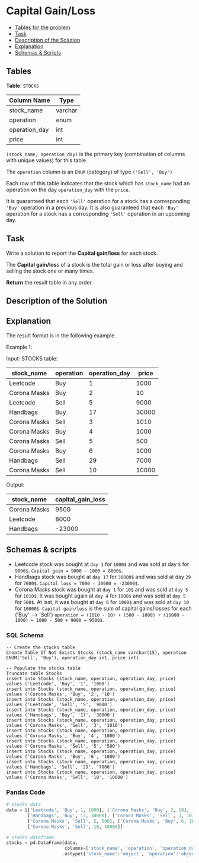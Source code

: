 # Capital Gain/Loss

- [Tables for the problem](#tables)
- [Task](#task)
- [Description of the Solution](#description-of-the-solution)
- [Explanation](#explanation)
- [Schemas & Scripts](#schemas--scripts)

## Tables 

**Table**: `STOCKS`

| Column Name   | Type    |
|---------------|---------|
| stock_name    | varchar |
| operation     | enum    |
| operation_day | int     |
| price         | int     |

`(stock_name, operation_day)` is the primary key (combination of columns with unique values) for this table.

The `operation` column is an `ENUM` (category) of type `('Sell', 'Buy')`

Each row of this table indicates that the stock which has `stock_name` had an operation on the day `operation_day` 
with the `price`.

It is guaranteed that each `'Sell'` operation for a stock has a corresponding `'Buy'` operation in a previous day.
It is also guaranteed that each `'Buy'` operation for a stock has a corresponding `'Sell'` operation in an upcoming day.

## Task

Write a solution to report the **Capital gain/loss** for each stock.

The **Capital gain/los**s of a stock is the total gain or loss after buying and selling the stock one or many times.

**Return** the result table in any order.

## Description of the Solution ##

## Explanation ##

The result format is in the following example.

Example 1:

Input: 
STOCKS table:

| stock_name   | operation | operation_day | price |
|--------------|-----------|---------------|-------|
| Leetcode     | Buy       | 1             | 1000  |
| Corona Masks | Buy       | 2             | 10    |
| Leetcode     | Sell      | 5             | 9000  |
| Handbags     | Buy       | 17            | 30000 |
| Corona Masks | Sell      | 3             | 1010  |
| Corona Masks | Buy       | 4             | 1000  |
| Corona Masks | Sell      | 5             | 500   |
| Corona Masks | Buy       | 6             | 1000  |
| Handbags     | Sell      | 29            | 7000  |
| Corona Masks | Sell      | 10            | 10000 |

Output: 

| stock_name   | capital_gain_loss |
|--------------|-------------------|
| Corona Masks | 9500              |
| Leetcode     | 8000              |
| Handbags     | -23000            |

## Schemas & scripts

- Leetcode stock was bought at `day 1` for `1000$` and was sold at day `5` for `9000$`. 
`Capital gain = 9000 - 1000 = 8000$`.
- Handbags stock was bought at `day 17` for `30000$` and was sold at day `29` for `7000$`. 
`Capital loss = 7000 - 30000 = -23000$`.
- Corona Masks stock was bought at `day 1` for `10$` and was sold at `day 3` for `1010$`. 
It was bought again at `day 4` for `1000$` and was sold at `day 5` for `500$`.
At last, it was bought at `day 6` for `1000$` and was sold at `day 10` for `10000$`. 
`Capital gain/loss` is the sum of capital gains/losses for each 
('Buy' --> 'Sell') `operation = (1010 - 10) + (500 - 1000) + (10000 - 1000) = 1000 - 500 + 9000 = 9500$.`

### SQL Schema

```genericsql
-- Create the stocks table
Create Table If Not Exists Stocks (stock_name varchar(15), operation ENUM('Sell', 'Buy'), operation_day int, price int)

-- Populate the stocks table    
Truncate table Stocks
insert into Stocks (stock_name, operation, operation_day, price) values ('Leetcode', 'Buy', '1', '1000')
insert into Stocks (stock_name, operation, operation_day, price) values ('Corona Masks', 'Buy', '2', '10')
insert into Stocks (stock_name, operation, operation_day, price) values ('Leetcode', 'Sell', '5', '9000')
insert into Stocks (stock_name, operation, operation_day, price) values ('Handbags', 'Buy', '17', '30000')
insert into Stocks (stock_name, operation, operation_day, price) values ('Corona Masks', 'Sell', '3', '1010')
insert into Stocks (stock_name, operation, operation_day, price) values ('Corona Masks', 'Buy', '4', '1000')
insert into Stocks (stock_name, operation, operation_day, price) values ('Corona Masks', 'Sell', '5', '500')
insert into Stocks (stock_name, operation, operation_day, price) values ('Corona Masks', 'Buy', '6', '1000')
insert into Stocks (stock_name, operation, operation_day, price) values ('Handbags', 'Sell', '29', '7000')
insert into Stocks (stock_name, operation, operation_day, price) values ('Corona Masks', 'Sell', '10', '10000')
```

### Pandas Code

```python
# stocks data
data = [['Leetcode', 'Buy', 1, 1000], ['Corona Masks', 'Buy', 2, 10], ['Leetcode', 'Sell', 5, 9000], 
        ['Handbags', 'Buy', 17, 30000], ['Corona Masks', 'Sell', 3, 1010], ['Corona Masks', 'Buy', 4, 1000], 
        ['Corona Masks', 'Sell', 5, 500], ['Corona Masks', 'Buy', 6, 1000], ['Handbags', 'Sell', 29, 7000], 
        ['Corona Masks', 'Sell', 10, 10000]]

# stocks dataframe
stocks = pd.DataFrame(data, 
                      columns=['stock_name', 'operation', 'operation_day', 'price']) \
                     .astype({'stock_name':'object', 'operation':'object', 'operation_day':'Int64', 'price':'Int64'})
```